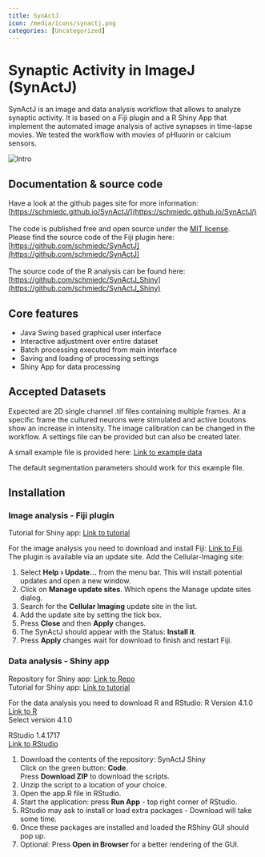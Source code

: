 ```yaml
---
title: SynActJ
icon: /media/icons/synactj.png
categories: [Uncategorized]
---
```


# Synaptic Activity in ImageJ (SynActJ)

SynActJ is an image and data analysis workflow that allows to analyze synaptic activity. 
It is based on a Fiji plugin and a R Shiny App that implement the automated image analysis of active synapses in time-lapse movies.
We tested the workflow with movies of pHluorin or calcium sensors.

<img src="https://schmiedc.github.io/SynActJ/images/main/teaser.png" alt="Intro" class="inline"/>

## Documentation & source code

Have a look at the github pages site for more information:<br>
[https://schmiedc.github.io/SynActJ/](https://schmiedc.github.io/SynActJ/)
<br/>
<br/>
The code is published free and open source under the [MIT license](https://github.com/schmiedc/SynActJ/blob/-/LICENSE).<br/>
Please find the source code of the Fiji plugin here:<br/>
[https://github.com/schmiedc/SynActJ](https://github.com/schmiedc/SynActJ)
<br/>
<br/>
The source code of the R analysis can be found here:<br/>
[https://github.com/schmiedc/SynActJ_Shiny](https://github.com/schmiedc/SynActJ_Shiny)

## Core features
- Java Swing based graphical user interface
- Interactive adjustment over entire dataset
- Batch processing executed from main interface
- Saving and loading of processing settings
- Shiny App for data processing

## Accepted Datasets
Expected are 2D single channel .tif files containing multiple frames. At a specific frame the cultured neurons were stimulated and active boutons show an increase in intensity. The image calibration can be changed in the workflow. A settings file can be provided but can also be created later.

A small example file is provided here: [Link to example data](https://github.com/schmiedc/SynActJ/blob/-/testInput/testMovie.tif)

The default segmentation parameters should work for this example file.

## Installation

### Image analysis - Fiji plugin

Tutorial for Shiny app: [Link to tutorial](https://schmiedc.github.io/SynActJ/pages/Fiji_Plugin.html)

For the image analysis you need to download and install Fiji: [Link to Fiji](https://fiji.sc/).<br>
The plugin is available via an update site. Add the Cellular-Imaging site:

1. Select **Help › Update…** from the menu bar. This will install potential updates and open a new window.
2. Click on **Manage update sites**. Which opens the Manage update sites dialog.
3. Search for the **Cellular Imaging** update site in the list.
4. Add the update site by setting the tick box.
5. Press **Close** and then **Apply** changes.
6. The SynActJ should appear with the Status: **Install it**.
7. Press **Apply** changes wait for download to finish and restart Fiji.

### Data analysis - Shiny app

Repository for Shiny app: [Link to Repo](https://github.com/schmiedc/SynActJ_Shiny)<br>
Tutorial for Shiny app: [Link to tutorial](https://schmiedc.github.io/SynActJ/pages/SynActJ_Shiny.html)

For the data analysis you need to download R and RStudio: R Version 4.1.0<br>
[Link to R](https://cran.r-project.org/bin/windows/base/)<br>
Select version 4.1.0

RStudio 1.4.1717<br>
[Link to RStudio](https://www.rstudio.com/products/rstudio/download/)

1. Download the contents of the repository: SynActJ Shiny<br>
  Click on the green button: **Code**.<br>
  Press **Download ZIP** to download the scripts.
2. Unzip the script to a location of your choice.
3. Open the app.R file in RStudio.
4. Start the application: press **Run App** - top right corner of RStudio.
5. RStudio may ask to install or load extra packages - Download will take some time.
6. Once these packages are installed and loaded the RShiny GUI should pop up.
7. Optional: Press **Open in Browser** for a better rendering of the GUI.
